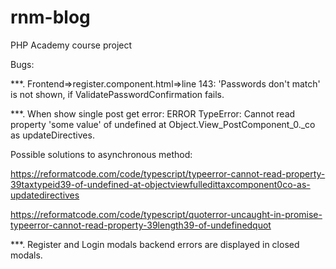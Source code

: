 # rnm-blog
PHP Academy course project

Bugs:

***. Frontend=>register.component.html=>line 143:
'Passwords don't match' is not shown, if ValidatePasswordConfirmation fails.

***. When show single post get error: ERROR TypeError: Cannot read property 'some value' of undefined 
at Object.View_PostComponent_0._co as updateDirectives. 

Possible solutions to asynchronous method: 

https://reformatcode.com/code/typescript/typeerror-cannot-read-property-39taxtypeid39-of-undefined-at-objectviewfulledittaxcomponent0co-as-updatedirectives

https://reformatcode.com/code/typescript/quoterror-uncaught-in-promise-typeerror-cannot-read-property-39length39-of-undefinedquot

***. Register and Login modals backend errors are displayed in closed modals.